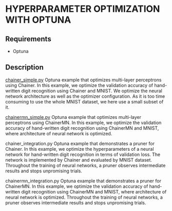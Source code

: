 # HYPERPARAMETER OPTIMIZATION WITH OPTUNA 

## Requirements

- Optuna

## Description

[chainer_simple.py](https://github.com/optuna/optuna/blob/master/examples/chainer_simple.py)
Optuna example that optimizes multi-layer perceptrons using Chainer.
In this example, we optimize the validation accuracy of hand-written digit recognition using
Chainer and MNIST. We optimize the neural network architecture as well as the optimizer
configuration. As it is too time consuming to use the whole MNIST dataset, we here use a small
subset of it.

[chainermn_simple.py](https://github.com/optuna/optuna/blob/master/examples/chainermn_simple.py)
Optuna example that optimizes multi-layer perceptrons using ChainerMN.
In this example, we optimize the validation accuracy of hand-written digit recognition using
ChainerMN and MNIST, where architecture of neural network is optimized.

chainer_integration.py
Optuna example that demonstrates a pruner for Chainer.
In this example, we optimize the hyperparameters of a neural network for hand-written
digit recognition in terms of validation loss. The network is implemented by Chainer and
evaluated by MNIST dataset. Throughout the training of neural networks, a pruner observes
intermediate results and stops unpromising trials.

chainermn_integration.py
Optuna example that demonstrates a pruner for ChainerMN.
In this example, we optimize the validation accuracy of hand-written digit recognition using
ChainerMN and MNIST, where architecture of neural network is optimized. Throughout the training of
neural networks, a pruner observes intermediate results and stops unpromising trials.
